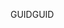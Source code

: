  <span data-ttu-id="fdde3-101">GUID</span><span class="sxs-lookup"><span data-stu-id="fdde3-101">GUID</span></span> 